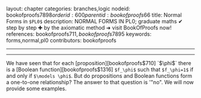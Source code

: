 layout: chapter
categories: branches,logic
nodeid: bookofproofs$7898
orderid: 600
parentid: bookofproofs$66
title: Normal Forms in `$PL0$`
description: NORMAL FORMS IN PL0; graduate maths &#10004; step by step &#10010; by the axiomatic method &#10140; visit BookOfProofs now!
references: bookofproofs$711,bookofproofs$7895
keywords: forms,normal,pl0
contributors: bookofproofs

---


---

We have seen that for each [proposition][bookofproofs$710] `$\phi$` there is a [Boolean function][bookofproofs$1316] `$f_\phi$` such that `$f_\phi=1$` if and only if `$\models \phi$`. But do propositions and Boolean functions form a one-to-one relationship? The answer to that question is '"no". We will now provide some examples.
